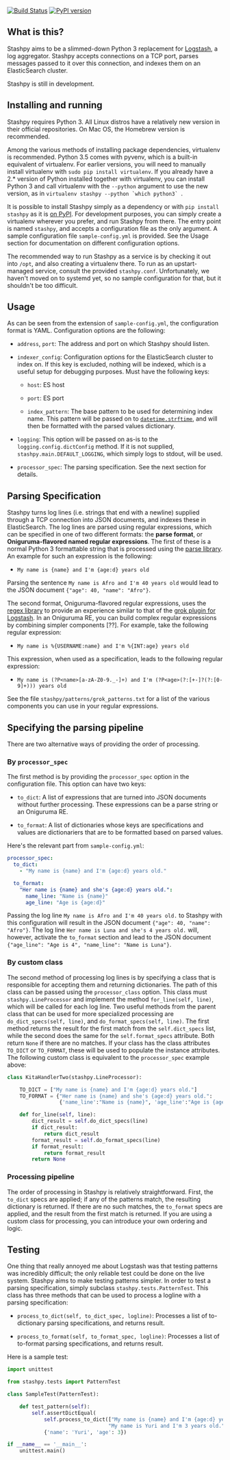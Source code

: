 [![Build Status](https://travis-ci.org/afroisalreadyinu/stashpy.svg?branch=master)](https://travis-ci.org/afroisalreadyinu/stashpy)
[![PyPI version](https://badge.fury.io/py/stashpy.svg)](https://badge.fury.io/py/stashpy)

## What is this?

Stashpy aims to be a slimmed-down Python 3 replacement for
[Logstash](https://www.elastic.co/products/logstash), a log
aggregator. Stashpy accepts connections on a TCP port, parses messages
passed to it over this connection, and indexes them on an
ElasticSearch cluster.

Stashpy is still in development.


## Installing and running

Stashpy requires Python 3. All Linux distros have a relatively new
version in their official repositories. On Mac OS, the Homebrew
version is recommended.

Among the various methods of installing package dependencies,
virtualenv is recommended. Python 3.5 comes with pyvenv, which is a
built-in equivalent of virtualenv. For earlier versions, you will need
to manually install virtualenv with `sudo pip install virtualenv`.  If
you already have a 2.* version of Python installed together with
virtualenv, you can install Python 3 and call virtualenv with the
`--python` argument to use the new version, as in ``virtualenv stashpy
--python `which python3` ``.

It is possible to install Stashpy simply as a dependency or with `pip
install stashpy` as it is [on
PyPI](https://pypi.python.org/pypi/stashpy). For development purposes,
you can simply create a virtualenv wherever you prefer, and run
Stashpy from there. The entry point is named `stashpy`, and accepts a
configuration file as the only argument. A sample configuration file
`sample-config.yml` is provided. See the Usage section for
documentation on different configuration options.

The recommended way to run Stashpy as a service is by checking it out
into `/opt`, and also creating a virtualenv there. To run as an
upstart-managed service, consult the provided
`stashpy.conf`. Unfortunately, we haven't moved on to systemd yet, so
no sample configuration for that, but it shouldn't be too difficult.


## Usage

As can be seen from the extension of `sample-config.yml`, the
configuration format is YAML. Configuration options are the following:

* `address`, `port`: The address and port on which Stashpy should listen.

* `indexer_config`: Configuration options for the ElasticSearch
  cluster to index on. If this key is excluded, nothing will be
  indexed, which is a useful setup for debugging purposes. Must have
  the following keys:

  - `host`: ES host

  - `port`: ES port

  - `index_pattern`: The base pattern to be used for determining index
    name. This pattern will be passed on to
    [`datetime.strftime`](https://docs.python.org/3/library/datetime.html#datetime.date.strftime),
    and will then be formatted with the parsed values dictionary.

* `logging`: This option will be passed on as-is to the
  `logging.config.dictConfig` method. If it is not supplied,
  `stashpy.main.DEFAULT_LOGGING`, which simply logs to stdout, will be
  used.

* `processor_spec`: The parsing specification. See the next section
  for details.


## Parsing Specification

Stashpy turns log lines (i.e. strings that end with a newline)
supplied through a TCP connection into JSON documents, and indexes
these in ElasticSearch. The log lines are parsed using regular
expressions, which can be specified in one of two different formats:
the **parse format**, or **Oniguruma-flavored named regular
expressions**. The first of these is a normal Python 3 formattable
string that is processed using the [parse
library](https://pypi.python.org/pypi/parse). An example for such an
expression is the following:

* `My name is {name} and I'm {age:d} years old`

Parsing the sentence `My name is Afro and I'm 40 years old` would lead
to the JSON document `{"age": 40, "name": "Afro"}`.

The second format, Oniguruma-flavored regular expressions, uses the
[regex library](https://pypi.python.org/pypi/regex) to provide an
experience similar to that of the [grok plugin for
Logstash](https://www.elastic.co/guide/en/logstash/current/plugins-filters-grok.html). In
an Oniguruma RE, you can build complex regular expressions by
combining simpler components [??]. For example, take the following
regular expression:

* `My name is %{USERNAME:name} and I'm %{INT:age} years old`

This expression, when used as a specification, leads to the following
regular expression:

* `My name is (?P<name>[a-zA-Z0-9._-]+) and I'm (?P<age>(?:[+-]?(?:[0-9]+))) years old`

See the file `stashpy/patterns/grok_patterns.txt` for a list of the
various components you can use in your regular expressions.

## Specifying the parsing pipeline

There are two alternative ways of providing the order of processing.

### By `processor_spec`

The first method is by providing the `processor_spec` option in the
configuration file. This option can have two keys:

* `to_dict`: A list of expressions that are turned into JSON documents
  without further processing. These expressions can be a parse string
  or an Oniguruma RE.

* `to_format`: A list of dictionaries whose keys are specifications
  and values are dictionariers that are to be formatted based on
  parsed values.

Here's the relevant part from `sample-config.yml`:

```yml
processor_spec:
  to_dict:
    - "My name is {name} and I'm {age:d} years old."

  to_format:
    "Her name is {name} and she's {age:d} years old.":
      name_line: "Name is {name}"
      age_line: "Age is {age:d}"
```

Passing the log line `My name is Afro and I'm 40 years old.` to
Stashpy with this configuration will result in the JSON document
`{"age": 40, "name": "Afro"}`. The log line `Her name is Luna and
she's 4 years old.` will, however, activate the `to_format` section
and lead to the JSON document `{"age_line": "Age is 4", "name_line":
"Name is Luna"}`.

### By custom class

The second method of processing log lines is by specifying a class
that is responsible for accepting them and returning dictionaries. The
path of this class can be passed using the `processor_class`
option. This class must `stashpy.LineProcessor` and implement the
method `for_line(self, line)`, which will be called for each log
line. Two useful methods from the parent class that can be used for
more specialized processing are `do_dict_specs(self, line)`, and
`do_format_specs(self, line)`. The first method returns the result for
the first match from the `self.dict_specs` list, while the second does
the same for the `self.format_specs` attribute. Both return `None` if
there are no matches. If your class has the class attributes `TO_DICT`
or `TO_FORMAT`, these will be used to populate the instance
attributes. The following custom class is equivalent to the
`processor_spec` example above:


```python
class KitaHandlerTwo(stashpy.LineProcessor):

    TO_DICT = ["My name is {name} and I'm {age:d} years old."]
    TO_FORMAT = {"Her name is {name} and she's {age:d} years old.":
                 {'name_line':"Name is {name}", 'age_line':"Age is {age}"}}

    def for_line(self, line):
        dict_result = self.do_dict_specs(line)
        if dict_result:
            return dict_result
        format_result = self.do_format_specs(line)
        if format_result:
            return format_result
        return None
```

### Processing pipeline

The order of processing in Stashpy is relatively straightforward.
First, the `to_dict` specs are applied; if any of the patterns match,
the resulting dictionary is returned. If there are no such matches,
the `to_format` specs are applied, and the result from the first match
is returned. If you are using a custom class for processing, you can
introduce your own ordering and logic.

## Testing

One thing that really annoyed me about Logstash was that testing
patterns was incredibly difficult; the only reliable test could be
done on the live system. Stashpy aims to make testing patterns
simpler. In order to test a parsing specification, simply subclass
`stashpy.tests.PatternTest`. This class has three methods that can be
used to process a logline with a parsing specification:

* `process_to_dict(self, to_dict_spec, logline)`: Processes a list of
  to-dictionary parsing specifications, and returns result.

* `process_to_format(self, to_format_spec, logline)`: Processes a list
  of to-format parsing specifications, and returns result.

Here is a sample test:

```python
import unittest

from stashpy.tests import PatternTest

class SampleTest(PatternTest):

    def test_pattern(self):
        self.assertDictEqual(
            self.process_to_dict(["My name is {name} and I'm {age:d} years old."],
                                 "My name is Yuri and I'm 3 years old."),
            {'name': 'Yuri', 'age': 3})

if __name__ == '__main__':
    unittest.main()
```
